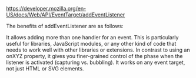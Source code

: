https://developer.mozilla.org/en-US/docs/Web/API/EventTarget/addEventListener

The benefits of addEventListener are as follows:

It allows adding more than one handler for an event. This is particularly useful for libraries, JavaScript modules, or any other kind of code that needs to work well with other libraries or extensions.
In contrast to using an onXYZ property, it gives you finer-grained control of the phase when the listener is activated (capturing vs. bubbling).
It works on any event target, not just HTML or SVG elements.